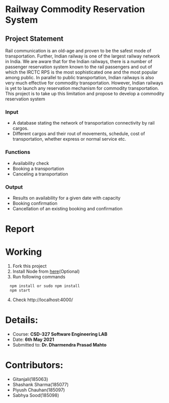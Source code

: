 # Railway Commodity Reservation System

## Project Statement

Rail communication is an old-age and proven to be the safest mode of transportation. Further, Indian
railway is one of the largest railway network in India. We are aware that for the Indian railways, there
is a number of passenger reservation system known to the rail passengers and out of which the IRCTC
RPS is the most sophisticated one and the most popular among public. In parallel to public
transportation, Indian railways is also very much effective for commodity transportation. However,
Indian railways is yet to launch any reservation mechanism for commodity transportation. This project
is to take up this limitation and propose to develop a commodity reservation system

### Input
- A database stating the network of transportation connectivity by rail cargos.
- Different cargos and their rout of movements, schedule, cost of transportation, whether express
or normal service etc.

### Functions
- Availability check
- Booking a transportation
- Canceling a transportation


### Output
- Results on availability for a given date with capacity
- Booking confirmation
- Cancellation of an existing booking and confirmation

# Report 


# Working
1. Fork this project
2. Install Node from [here](https://nodejs.org/en/download/)(Optional)
3. Run following commands
  ```
    npm install or sudo npm install
    npm start
 ```
4. Check http://localhost:4000/

# Details:
- Course: **CSD-327 Software Engineering LAB**
- Date: **6th May 2021**
- Submitted to: **Dr. Dharmendra Prasad Mahto**

# Contributors:
- Gitanjali(185063)
- Shashank Sharma(185077)
- Piyush Chauhan(185097)
- Sabhya Sood(185098)

